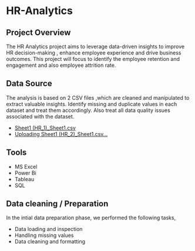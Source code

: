 # HR-Analytics

## Project Overview

The HR Analytics project aims to leverage data-driven insights to improve HR decision-making , enhance employee experience and drive business outcomes. This project will focus to identify the employee retention and engagement and also employee attrition rate.

## Data Source

The analysis is based on 2 CSV files ,which are cleaned and manipulated to extract valuable insights. Identify missing and duplicate values in each dataset and treat them accordingly. Also treat all data quality issues associated with the dataset.
- [Sheet1 (HR_1)_Sheet1.csv](https://github.com/user-attachments/files/18522338/Sheet1.HR_1._Sheet1.csv)
- [Uploading Sheet1 (HR_2)_Sheet1.csv…]()

## Tools

- MS Excel
- Power Bi
- Tableau
- SQL

## Data cleaning / Preparation
In the intial data preparation phase, we performed the following tasks,

- Data loading and inspection
- Handling missing values
- Data cleaning and formatting
